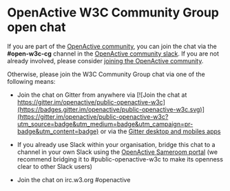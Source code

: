 # OpenActive W3C Community Group open chat

If you are part of the [OpenActive community](https://www.openactive.io/pioneers.html), you can join the chat via the **#open-w3c-cg** channel in the [OpenActive community slack](https://openactive.slack.com/signup). If you are not already involved, please consider [joining the OpenActive community](https://openactive.typeform.com/to/JZjJf8).

Otherwise, please join the W3C Community Group chat via one of the following means:

- Join the chat on Gitter from anywhere via [![Join the chat at https://gitter.im/openactive/public-openactive-w3c](https://badges.gitter.im/openactive/public-openactive-w3c.svg)](https://gitter.im/openactive/public-openactive-w3c?utm_source=badge&utm_medium=badge&utm_campaign=pr-badge&utm_content=badge) or via the [Gitter desktop and mobiles apps](https://gitter.im/apps)

- If you already use Slack within your organisation, bridge this chat to a channel in your own Slack using the [OpenActive Sameroom portal](https://sameroom.io/xWXUNJUc) (we recommend bridging it to #public-openactive-w3c to make its openness clear to other Slack users)

- Join the chat on irc.w3.org #openactive

